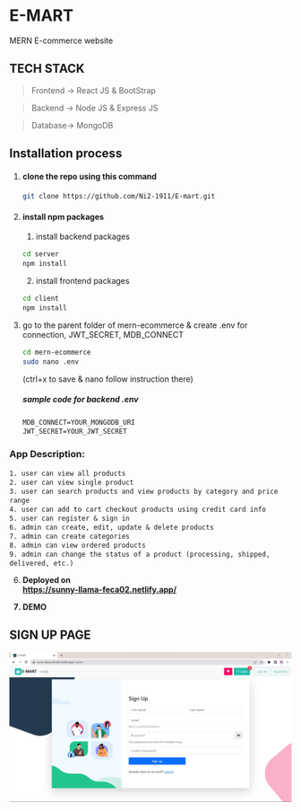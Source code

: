 # E-MART
MERN E-commerce website 

## TECH STACK
> Frontend -> React JS & BootStrap

> Backend -> Node JS & Express JS

> Database-> MongoDB

## Installation process
1. #### clone the repo using this command
    ```bash
    git clone https://github.com/Ni2-1911/E-mart.git
    ```
2. #### install npm packages
    1. install backend packages
    ```bash
    cd server
    npm install
    ```
    2. install frontend packages
    ```bash
    cd client
    npm install
    ```
3. go to the parent folder of mern-ecommerce & create .env for connection, JWT_SECRET, MDB_CONNECT

    ```bash
    cd mern-ecommerce
    sudo nano .env
    ```
    (ctrl+x to save & nano follow instruction there)
    
    ##### sample code for backend .env
    ```env
    MDB_CONNECT=YOUR_MONGODB_URI
    JWT_SECRET=YOUR_JWT_SECRET
    ```

### App Description:
    1. user can view all products
    2. user can view single product
    3. user can search products and view products by category and price range
    4. user can add to cart checkout products using credit card info
    5. user can register & sign in
    6. admin can create, edit, update & delete products
    7. admin can create categories
    8. admin can view ordered products
    9. admin can change the status of a product (processing, shipped, delivered, etc.)

6. <b>Deployed on</br> https://sunny-llama-feca02.netlify.app/

7. DEMO

## SIGN UP PAGE
![/SIGN UP](https://github.com/Ni2-1911/E-mart/blob/main/SignUp.jpg)



